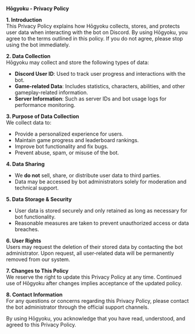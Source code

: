  **Hōgyoku - Privacy Policy**  

**1. Introduction**  
This Privacy Policy explains how Hōgyoku collects, stores, and protects user data when interacting with the bot on Discord. By using Hōgyoku, you agree to the terms outlined in this policy. If you do not agree, please stop using the bot immediately.  

 **2. Data Collection**  
Hōgyoku may collect and store the following types of data:  
- **Discord User ID**: Used to track user progress and interactions with the bot.  
- **Game-related Data**: Includes statistics, characters, abilities, and other gameplay-related information.  
- **Server Information**: Such as server IDs and bot usage logs for performance monitoring.  

 **3. Purpose of Data Collection**  
We collect data to:  
- Provide a personalized experience for users.  
- Maintain game progress and leaderboard rankings.  
- Improve bot functionality and fix bugs.  
- Prevent abuse, spam, or misuse of the bot.  

 **4. Data Sharing**  
- We **do not** sell, share, or distribute user data to third parties.  
- Data may be accessed by bot administrators solely for moderation and technical support.  

 **5. Data Storage & Security**  
- User data is stored securely and only retained as long as necessary for bot functionality.  
- Reasonable measures are taken to prevent unauthorized access or data breaches.  

 **6. User Rights**  
Users may request the deletion of their stored data by contacting the bot administrator. Upon request, all user-related data will be permanently removed from our system.  

 **7. Changes to This Policy**  
We reserve the right to update this Privacy Policy at any time. Continued use of Hōgyoku after changes implies acceptance of the updated policy.  

 **8. Contact Information**  
For any questions or concerns regarding this Privacy Policy, please contact the bot administrator through the official support channels.  

By using Hōgyoku, you acknowledge that you have read, understood, and agreed to this Privacy Policy.
